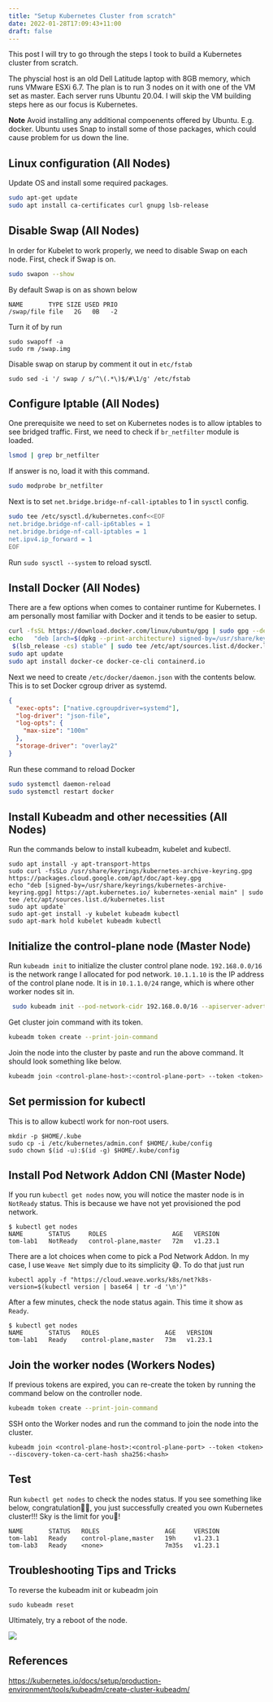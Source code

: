 ```yaml
---
title: "Setup Kubernetes Cluster from scratch"
date: 2022-01-28T17:09:43+11:00
draft: false
---
```


This post I will try to go through the steps I took to build a Kubernetes cluster from scratch.

The physcial host is an old Dell Latitude laptop with 8GB memory, which runs VMware ESXi 6.7. The plan is to run 3 nodes on it with one of the VM set as master. Each server runs Ubuntu 20.04. I will skip the VM building steps here as our focus is Kubernetes.

**Note**
Avoid installing any additional compoenents offered by Ubuntu. E.g. docker. Ubuntu uses Snap to install some of those packages, which could cause problem for us down the line.

## Linux configuration (All Nodes)
Update OS and install some required packages.
```bash
sudo apt-get update
sudo apt install ca-certificates curl gnupg lsb-release
```
## Disable Swap (All Nodes)
In order for Kubelet to work properly, we need to disable Swap on each node.
First, check if Swap is on.
```bash
sudo swapon --show
```
By default Swap is on as shown below
```
NAME       TYPE SIZE USED PRIO
/swap/file file   2G   0B   -2
```
Turn it of by run
```
sudo swapoff -a
sudo rm /swap.img
```
Disable swap on starup by comment it out in `etc/fstab`
```
sudo sed -i '/ swap / s/^\(.*\)$/#\1/g' /etc/fstab
```
## Configure Iptable (All Nodes)
One prerequisite we need to set on Kubernetes nodes is to allow iptables to see bridged traffic.
First, we need to check if `br_netfilter` module is loaded.
```bash
lsmod | grep br_netfilter
```
If answer is no, load it with this command.
```bash
sudo modprobe br_netfilter
```
Next is to set `net.bridge.bridge-nf-call-iptables` to 1 in `sysctl` config.
```bash
sudo tee /etc/sysctl.d/kubernetes.conf<<EOF
net.bridge.bridge-nf-call-ip6tables = 1
net.bridge.bridge-nf-call-iptables = 1
net.ipv4.ip_forward = 1
EOF
```
Run `sudo sysctl --system` to reload sysctl.
## Install Docker (All Nodes)
There are a few options when comes to container runtime for Kubernetes. I am personally most familiar with Docker and it tends to be easier to setup.
```bash
curl -fsSL https://download.docker.com/linux/ubuntu/gpg | sudo gpg --dearmor -o /usr/share/keyrings/docker-archive-keyring.gpg
echo   "deb [arch=$(dpkg --print-architecture) signed-by=/usr/share/keyrings/docker-archive-keyring.gpg] https://download.docker.com/linux/ubuntu \
 $(lsb_release -cs) stable" | sudo tee /etc/apt/sources.list.d/docker.list > /dev/null
sudo apt update
sudo apt install docker-ce docker-ce-cli containerd.io
```
Next we need to create `/etc/docker/daemon.json` with the contents below. This is to set Docker cgroup driver as systemd.

```JSON
{
  "exec-opts": ["native.cgroupdriver=systemd"],
  "log-driver": "json-file",
  "log-opts": {
    "max-size": "100m"
  },
  "storage-driver": "overlay2"
}
```
Run these command to reload Docker
```bash
sudo systemctl daemon-reload
sudo systemctl restart docker
```
## Install Kubeadm and other necessities (All Nodes)
Run the commands below to install kubeadm, kubelet and kubectl.
```
sudo apt install -y apt-transport-https
sudo curl -fsSLo /usr/share/keyrings/kubernetes-archive-keyring.gpg https://packages.cloud.google.com/apt/doc/apt-key.gpg
echo "deb [signed-by=/usr/share/keyrings/kubernetes-archive-keyring.gpg] https://apt.kubernetes.io/ kubernetes-xenial main" | sudo tee /etc/apt/sources.list.d/kubernetes.list
sudo apt update`
sudo apt-get install -y kubelet kubeadm kubectl
sudo apt-mark hold kubelet kubeadm kubectl
```
## Initialize the control-plane node (Master Node)
Run `kubeadm init` to initialize the cluster control plane node. `192.168.0.0/16` is the network range I allocated for pod network. `10.1.1.10` is the IP address of the control plane node. It is in `10.1.1.0/24` range, which is where other worker nodes sit in.
```bash
 sudo kubeadm init --pod-network-cidr 192.168.0.0/16 --apiserver-advertise-address=10.1.1.10
```
Get cluster join command with its token.
```bash
kubeadm token create --print-join-command
```
Join the node into the cluster by paste and run the above command. It should look something like below.
```bash
kubeadm join <control-plane-host>:<control-plane-port> --token <token> --discovery-token-ca-cert-hash sha256:<hash>
```
## Set permission for kubectl
This is to allow kubectl work for non-root users.
```
mkdir -p $HOME/.kube
sudo cp -i /etc/kubernetes/admin.conf $HOME/.kube/config
sudo chown $(id -u):$(id -g) $HOME/.kube/config
```
## Install Pod Network Addon CNI (Master Node)
If you run `kubectl get nodes` now, you will notice the master node is in `NotReady` status. This is because we have not yet provisioned the pod network.
```
$ kubectl get nodes
NAME       STATUS     ROLES                  AGE   VERSION
tom-lab1   NotReady   control-plane,master   72m   v1.23.1
```
There are a lot choices when come to pick a Pod Network Addon. In my case, I use `Weave Net` simply due to its simplicity 😅. 
To do that just run
```
kubectl apply -f "https://cloud.weave.works/k8s/net?k8s-version=$(kubectl version | base64 | tr -d '\n')"
```
After a few minutes, check the node status again. This time it show as `Ready`.
```
$ kubectl get nodes
NAME       STATUS   ROLES                  AGE   VERSION
tom-lab1   Ready    control-plane,master   73m   v1.23.1
```
## Join the worker nodes (Workers Nodes)
If previous tokens are expired, you can re-create the token by running the command below on the controller node.
```bash
kubeadm token create --print-join-command
```
SSH onto the Worker nodes and run the command to join the node into the cluster.
```
kubeadm join <control-plane-host>:<control-plane-port> --token <token> --discovery-token-ca-cert-hash sha256:<hash>
```
## Test
Run `kubectl get nodes` to check the nodes status. If you see something like below, congratulation👏🏼, you just successfully created you own Kubernetes cluster!!! Sky is the limit for you🚀!
```
NAME       STATUS   ROLES                  AGE     VERSION
tom-lab1   Ready    control-plane,master   19h     v1.23.1
tom-lab3   Ready    <none>                 7m35s   v1.23.1
```

## Troubleshooting Tips and Tricks
To reverse the kubeadm init or kubeadm join
```
sudo kubeadm reset
```
Ultimately, try a reboot of the node.

![](https://media.giphy.com/media/Oe4V14aLzv7JC/giphy.gif)

## References
https://kubernetes.io/docs/setup/production-environment/tools/kubeadm/create-cluster-kubeadm/
